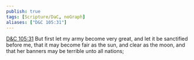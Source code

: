 ```yaml
---
publish: true
tags: [Scripture/DaC, noGraph]
aliases: ["D&C 105:31"]
---
```

[D&C 105:31](https://churchofjesuschrist.org/study/scriptures/dc-testament/dc/105?lang=eng&id=p31#p31) But first let my army become very great, and let it be sanctified before me, that it may become fair as the sun, and clear as the moon, and that her banners may be terrible unto all nations;
